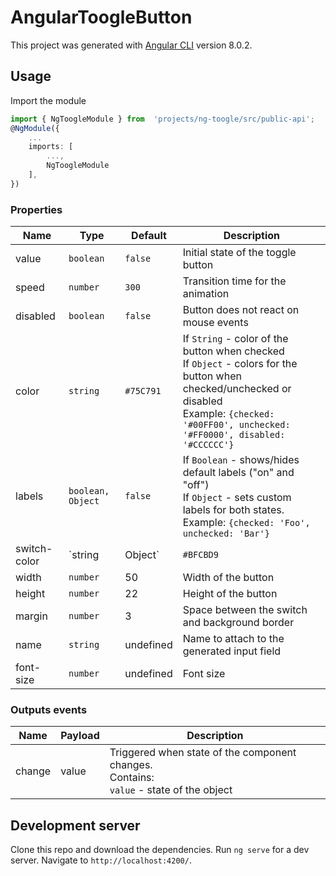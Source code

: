 
# AngularToogleButton

This project was generated with [Angular CLI](https://github.com/angular/angular-cli) version 8.0.2.

## Usage

Import the module
```typescript
import { NgToogleModule } from  'projects/ng-toogle/src/public-api';
@NgModule({
	...
	imports: [
		...,
		NgToogleModule
	],
})
```

 ### Properties

| Name            | Type              | Default     | Description                        |
| ---             | ---               | ---         | ---                                |
| value           | `boolean`           | `false`       | Initial state of the toggle button |
| speed           | `number`            | `300`        | Transition time for the animation   |
| disabled        | `boolean`           | `false`      | Button does not react on mouse events |
| color           | `string`  | `#75C791`  | If `String` - color of the button when checked <br>If `Object` - colors for the button when checked/unchecked or disabled<br>Example: `{checked: '#00FF00', unchecked: '#FF0000', disabled: '#CCCCCC'}`  |
| labels          | `boolean, Object` | `false`      | If `Boolean` - shows/hides default labels ("on" and "off") <br>If `Object` - sets custom labels for both states. <br>Example: `{checked: 'Foo', unchecked: 'Bar'}`   |
| switch-color    | `string | Object`  | `#BFCBD9`  | If `string` - color or background property of the switch when checked <br>If `Object` - colors or background property for the switch when checked/uncheked <br>Example: `{checked: '#25EF02', unchecked: 'linear-gradient(red, yellow)'}`   |
| width           | `number`            | 50         | Width of the button |
| height          | `number`            | 22         | Height of the button |
| margin          | `number`            | 3          | Space between the switch and background border |
| name            | `string`            | undefined  | Name to attach to the generated input field |
| font-size       | `number`            | undefined  | Font size |

### Outputs events

| Name   | Payload | Description |
| ---    | ------  | -------     |
| change | value   | Triggered when state of the component changes. <br>Contains: <br>`value` - state of the object |

## Development server

Clone this repo and download the dependencies.
Run `ng serve` for a dev server. Navigate to `http://localhost:4200/`.